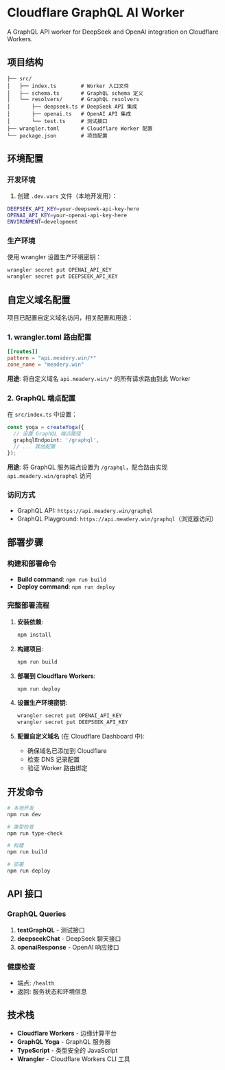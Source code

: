 # Cloudflare GraphQL AI Worker

A GraphQL API worker for DeepSeek and OpenAI integration on Cloudflare Workers.

## 项目结构

```
├── src/
│   ├── index.ts        # Worker 入口文件
│   ├── schema.ts       # GraphQL schema 定义
│   └── resolvers/      # GraphQL resolvers
│       ├── deepseek.ts # DeepSeek API 集成
│       ├── openai.ts   # OpenAI API 集成
│       └── test.ts     # 测试接口
├── wrangler.toml       # Cloudflare Worker 配置
└── package.json        # 项目配置
```

## 环境配置

### 开发环境

1. 创建 `.dev.vars` 文件（本地开发用）：
```bash
DEEPSEEK_API_KEY=your-deepseek-api-key-here
OPENAI_API_KEY=your-openai-api-key-here
ENVIRONMENT=development
```

### 生产环境

使用 wrangler 设置生产环境密钥：
```bash
wrangler secret put OPENAI_API_KEY
wrangler secret put DEEPSEEK_API_KEY
```

## 自定义域名配置

项目已配置自定义域名访问，相关配置和用途：

### 1. wrangler.toml 路由配置
```toml
[[routes]]
pattern = "api.meadery.win/*"
zone_name = "meadery.win"
```
**用途**: 将自定义域名 `api.meadery.win/*` 的所有请求路由到此 Worker

### 2. GraphQL 端点配置
在 `src/index.ts` 中设置：
```typescript
const yoga = createYoga({
  // 设置 GraphQL 端点路径
  graphqlEndpoint: '/graphql',
  // ... 其他配置
});
```
**用途**: 将 GraphQL 服务端点设置为 `/graphql`，配合路由实现 `api.meadery.win/graphql` 访问

### 访问方式
- GraphQL API: `https://api.meadery.win/graphql`
- GraphQL Playground: `https://api.meadery.win/graphql`（浏览器访问）

## 部署步骤

### 构建和部署命令
- **Build command**: `npm run build`
- **Deploy command**: `npm run deploy`

### 完整部署流程

1. **安装依赖**:
   ```bash
   npm install
   ```

2. **构建项目**:
   ```bash
   npm run build
   ```

3. **部署到 Cloudflare Workers**:
   ```bash
   npm run deploy
   ```

4. **设置生产环境密钥**:
   ```bash
   wrangler secret put OPENAI_API_KEY
   wrangler secret put DEEPSEEK_API_KEY
   ```

5. **配置自定义域名** (在 Cloudflare Dashboard 中):
   - 确保域名已添加到 Cloudflare
   - 检查 DNS 记录配置
   - 验证 Worker 路由绑定

## 开发命令

```bash
# 本地开发
npm run dev

# 类型检查
npm run type-check

# 构建
npm run build

# 部署
npm run deploy
```

## API 接口

### GraphQL Queries

1. **testGraphQL** - 测试接口
2. **deepseekChat** - DeepSeek 聊天接口  
3. **openaiResponse** - OpenAI 响应接口

### 健康检查

- 端点: `/health`
- 返回: 服务状态和环境信息

## 技术栈

- **Cloudflare Workers** - 边缘计算平台
- **GraphQL Yoga** - GraphQL 服务器
- **TypeScript** - 类型安全的 JavaScript
- **Wrangler** - Cloudflare Workers CLI 工具